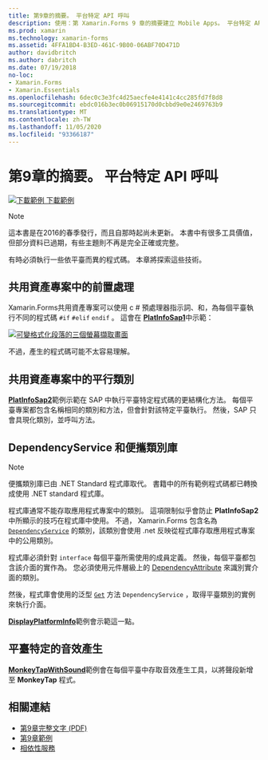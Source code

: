 ```yaml
---
title: 第9章的摘要。 平台特定 API 呼叫
description: 使用：第 Xamarin.Forms 9 章的摘要建立 Mobile Apps。 平台特定 API 呼叫
ms.prod: xamarin
ms.technology: xamarin-forms
ms.assetid: 4FFA1BD4-B3ED-461C-9B00-06ABF70D471D
author: davidbritch
ms.author: dabritch
ms.date: 07/19/2018
no-loc:
- Xamarin.Forms
- Xamarin.Essentials
ms.openlocfilehash: 6dec0c3e3fc4d25aecfe4e4141c4cc285fd7f8d8
ms.sourcegitcommit: ebdc016b3ec0b06915170d0cbbd9e0e2469763b9
ms.translationtype: MT
ms.contentlocale: zh-TW
ms.lasthandoff: 11/05/2020
ms.locfileid: "93366187"
---
```

# <a name="summary-of-chapter-9-platform-specific-api-calls"></a>第9章的摘要。 平台特定 API 呼叫

[![下載範例](~/media/shared/download.png) 下載範例](https://github.com/xamarin/xamarin-forms-book-samples/tree/master/Chapter09)

> [!NOTE]
> 這本書是在2016的春季發行，而且自那時起尚未更新。 本書中有很多工具價值，但部分資料已過期，有些主題則不再是完全正確或完整。

有時必須執行一些依平臺而異的程式碼。 本章將探索這些技術。

## <a name="preprocessing-in-the-shared-asset-project"></a>共用資產專案中的前置處理

Xamarin.Forms共用資產專案可以使用 c # 預處理器指示詞、和，為每個平臺執行不同的程式碼 `#if` `#elif` `endif` 。 這會在 [**PlatInfoSap1**](https://github.com/xamarin/xamarin-forms-book-samples/tree/master/Chapter09/PlatInfoSap1)中示範：

[![可變格式化段落的三個螢幕擷取畫面](images/ch09fg01-small.png "裝置型號和作業系統")](images/ch09fg01-large.png#lightbox "裝置型號和作業系統")

不過，產生的程式碼可能不太容易理解。

## <a name="parallel-classes-in-the-shared-asset-project"></a>共用資產專案中的平行類別

[**PlatInfoSap2**](https://github.com/xamarin/xamarin-forms-book-samples/tree/master/Chapter09/PlatInfoSap2)範例示範在 SAP 中執行平臺特定程式碼的更結構化方法。 每個平臺專案都包含名稱相同的類別和方法，但會針對該特定平臺執行。 然後，SAP 只會具現化類別，並呼叫方法。

## <a name="dependencyservice-and-the-portable-class-library"></a>DependencyService 和便攜類別庫

> [!NOTE]
> 便攜類別庫已由 .NET Standard 程式庫取代。 書籍中的所有範例程式碼都已轉換成使用 .NET standard 程式庫。

程式庫通常不能存取應用程式專案中的類別。 這項限制似乎會防止 **PlatInfoSap2** 中所顯示的技巧在程式庫中使用。 不過， Xamarin.Forms 包含名為 [`DependencyService`](xref:Xamarin.Forms.DependencyService) 的類別，該類別會使用 .net 反映從程式庫存取應用程式專案中的公用類別。

程式庫必須針對 `interface` 每個平臺所需使用的成員定義。 然後，每個平臺都包含該介面的實作為。 您必須使用元件層級上的 [DependencyAttribute](xref:Xamarin.Forms.DependencyAttribute) 來識別實介面的類別。

然後，程式庫會使用的泛型 [`Get`](xref:Xamarin.Forms.DependencyService.Get*) 方法 `DependencyService` ，取得平臺類別的實例來執行介面。

[**DisplayPlatformInfo**](https://github.com/xamarin/xamarin-forms-book-samples/tree/master/Chapter09/DisplayPlatformInfo)範例會示範這一點。

## <a name="platform-specific-sound-generation"></a>平臺特定的音效產生

[**MonkeyTapWithSound**](https://github.com/xamarin/xamarin-forms-book-samples/tree/master/Chapter09/MonkeyTapWithSound)範例會在每個平臺中存取音效產生工具，以將聲段新增至 **MonkeyTap** 程式。

## <a name="related-links"></a>相關連結

- [第9章完整文字 (PDF) ](https://download.xamarin.com/developer/xamarin-forms-book/XamarinFormsBook-Ch09-Apr2016.pdf)
- [第9章範例](https://github.com/xamarin/xamarin-forms-book-samples/tree/master/Chapter09)
- [相依性服務](~/xamarin-forms/app-fundamentals/dependency-service/index.md)
